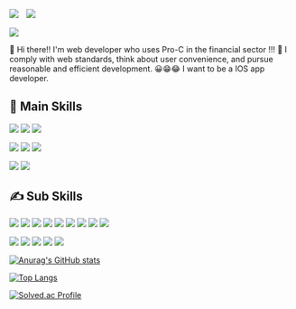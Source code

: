 <!-- <a href="https://velog.io/@lee-hees"><img src="https://img.shields.io/badge/Velog-20C997?style=flat&logo=Velog&logoColor=white"/></a> -->
<a href="https://www.instagram.com/ichangyeol96/"><img src="https://img.shields.io/badge/Instagram-E4405F?style=flat&logo=Instagram&logoColor=white"/></a>
<a href="https://changyeol96.github.io/" target="_blank">
    <img 
        src="http://img.shields.io/badge/-Portfolio-4fd0c6?style=flat&logo=github&link=https://gmltmd1997.github.io/"
        style="height : auto; margin-left : 10px; margin-right : 10px;"/>
</a>

<img src="https://capsule-render.vercel.app/api?type=slice&color=gradient&width=100%&height=200&section=header&text=HeeSeung Lee, App Developer&fontAlignY=55&fontSize=40&animation=fadeIn&fontColor=fff"/>

👋 Hi there!! I'm web developer who uses Pro-C in the financial sector !!! 🚀 I comply with web standards, think about user convenience, and pursue reasonable and efficient development. 😀😁😂 I want to be a IOS app developer.

## 👊 Main Skills
<img src="https://img.shields.io/badge/iOS-000000?style=flat&logo=Apple&logoColor=white"/> <img src="https://img.shields.io/badge/Swift-F05138?style=flat&logo=Swift&logoColor=white"/> <img src="https://img.shields.io/badge/Android-3DDC84?style=flat&logo=Android&logoColor=white"/>

<img src="https://img.shields.io/badge/Xcode-147EFB?style=flat&logo=Xcode&logoColor=white"/> <img src="https://img.shields.io/badge/AndroidStudio-3DDC84?style=flat&logo=AndroidStudio&logoColor=white"/> <img src="https://img.shields.io/badge/Firebase-FFCA28?style=flat&logo=Firebase&logoColor=white"/> 

<img src="https://img.shields.io/badge/App Store-0D96F6?style=flat&logo=App Store&logoColor=white"/> <img src="https://img.shields.io/badge/Google Play-414141?style=flat&logo=Google Play&logoColor=white"/>

## ✍ Sub Skills
<img src="https://img.shields.io/badge/C-000?style=flat&logo=C&logoColor="/> <img src="https://img.shields.io/badge/Java-000?style=flat&logo=Java&logoColor="/> <img src="https://img.shields.io/badge/Python-000?style=flat&logo=Python&logoColor="/> <img src="https://img.shields.io/badge/Javascript-000?style=flat&logo=Javascript&logoColor="/> <img src="https://img.shields.io/badge/Sencha-000?style=flat&logo=Sencha&logoColor="/> <img src="https://img.shields.io/badge/Spring-000?style=flat&logo=Spring&logoColor="/> <img src="https://img.shields.io/badge/PHP-000?style=flat&logo=PHP&logoColor="/> <img src="https://img.shields.io/badge/Html5-000?style=flat&logo=Html5&logoColor="/> <img src="https://img.shields.io/badge/CSS3-000?style=flat&logo=CSS3&logoColor="/>

<img src="https://img.shields.io/badge/Eclipse-000?style=flat&logo=Eclipse&logoColor="/> <img src="https://img.shields.io/badge/Intellij IDEA-000?style=flat&logo=Intellij IDEA&logoColor="/> <img src="https://img.shields.io/badge/Oracle-000?style=flat&logo=Oracle&logoColor="/> <img src="https://img.shields.io/badge/Mysql-000?style=flat&logo=Mysql&logoColor="/> <img src="https://img.shields.io/badge/MSSQL-000?style=flat&logo=MSSQL&logoColor="/>

[![Anurag's GitHub stats](https://github-readme-stats.vercel.app/api?username=ChangYeol96)](https://github.com/ChangYeol96)

[![Top Langs](https://github-readme-stats.vercel.app/api/top-langs/?username=ChangYeol96)](https://github.com/ChangYeol96)

[![Solved.ac Profile](http://mazassumnida.wtf/api/generate_badge?boj=wlwhs043)](https://solved.ac/wlwhs043)

<!--
**ChangYeol96/changyeol** is a ✨ _special_ ✨ repository because its `README.md` (this file) appears on your GitHub profile.

Here are some ideas to get you started:

- 🔭 I’m currently working on ...
- 🌱 I’m currently learning ...
- 👯 I’m looking to collaborate on ...
- 🤔 I’m looking for help with ...
- 💬 Ask me about ...
- 📫 How to reach me: ...
- 😄 Pronouns: ...
- ⚡ Fun fact: ...
-->

